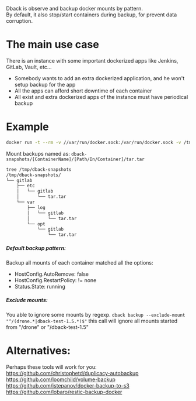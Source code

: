 Dback is observe and backup docker mounts by pattern.<br>
By default, it also stop/start containers during backup, for prevent data corruption.

# The main use case
There is an instance with some important dockerized apps like Jenkins, GitLab, Vault, etc...
- Somebody wants to add an extra dockerized application, and he won't setup backup for the app
- All the apps can afford short downtime of each container
- All exist and extra dockerized apps of the instance must have periodical backup

# Example
```sh
docker run -t --rm -v //var/run/docker.sock:/var/run/docker.sock -v /tmp/dback-snapshots:/dback-snapshots dback/dback backup
```
Mount backups named as: `dback-snapshots/[ContainerName]/[Path/In/Container]/tar.tar`

```sh
tree /tmp/dback-snapshots
/tmp/dback-snapshots/
└── gitlab
    ├── etc
    │   └── gitlab
    │       └── tar.tar
    └── var
        ├── log
        │   └── gitlab
        │       └── tar.tar
        └── opt
            └── gitlab
                └── tar.tar
```

##### Default backup pattern:
Backup all mounts of each container matched all the options:
- HostConfig.AutoRemove: false
- HostConfig.RestartPolicy: != none
- Status.State: running

##### Exclude mounts:
You able to ignore some mounts by regexp.
`dback backup --exclude-mount "^/(drone.*|dback-test-1.5.*)$"`
this call will ignore all mounts started from "/drone" or "/dback-test-1.5"


# Alternatives:
Perhaps these tools will work for you:<br>
https://github.com/christophetd/duplicacy-autobackup<br>
https://github.com/loomchild/volume-backup<br>
https://github.com/istepanov/docker-backup-to-s3<br>
https://github.com/lobaro/restic-backup-docker<br>